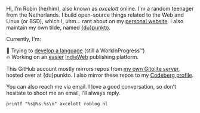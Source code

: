 Hi, I’m Robin (he/him), also known as *axcelott* online. I'm a random teenager from the Netherlands. I build open-source things related to the Web and Linux (or BSD), which I, uhm... rant about on my [personal website](https://roblog.nl). I also maintain my own tilde, named [{du}punkto](https://dupunkto.org). 

Currently, I'm:

🌱 Trying to [develop a language](https://git.dupunkto.org/axcelott/signo) (still a WorkInProgress™)  
🔥 Working on an [easier](https://gilest.org/indie-easy.html) [IndieWeb](https://indieweb.org) publishing platform.

This GitHub account mostly mirrors repos from [my own Gitolite server](https://git.dupunkto.org), hosted over at {du}punkto. I also mirror these repos to my [Codeberg profile](https://codeberg.org/RobinBoers).
 
You can also reach me via email. I love a good conversation, so don’t hesitate to shoot me an email, I’ll always reply.

    printf "%s@%s.%s\n" axcelott roblog nl 
